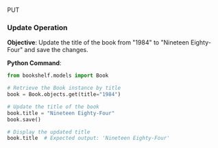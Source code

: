 PUT
### Update Operation

**Objective**: Update the title of the book from "1984" to "Nineteen Eighty-Four" and save the changes.

**Python Command**:

```python
from bookshelf.models import Book

# Retrieve the Book instance by title
book = Book.objects.get(title="1984")

# Update the title of the book
book.title = "Nineteen Eighty-Four"
book.save()

# Display the updated title
book.title  # Expected output: 'Nineteen Eighty-Four'
